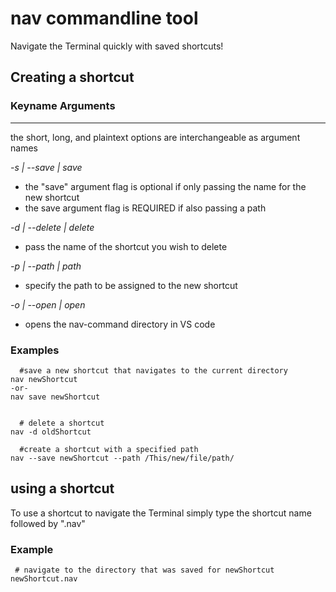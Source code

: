

# nav commandline tool


Navigate the Terminal quickly with saved shortcuts!

## Creating a shortcut

### Keyname Arguments

---

the short, long, and plaintext options are interchangeable as argument names

_-s | --save | save_

- the "save" argument flag is optional if only passing the name for the new shortcut
- the save argument flag is REQUIRED if also passing a path

_-d | --delete | delete_

- pass the name of the shortcut you wish to delete

_-p | --path | path_

- specify the path to be assigned to the new shortcut

_-o | --open | open_

- opens the nav-command directory in VS code

### Examples

```
  #save a new shortcut that navigates to the current directory
nav newShortcut
-or-
nav save newShortcut


  # delete a shortcut
nav -d oldShortcut

  #create a shortcut with a specified path
nav --save newShortcut --path /This/new/file/path/
```

## using a shortcut

To use a shortcut to navigate the Terminal
simply type the shortcut name followed by ".nav"

### Example

```
 # navigate to the directory that was saved for newShortcut
newShortcut.nav

```
